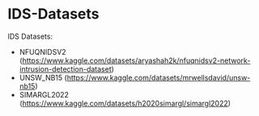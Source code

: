 # IDS-Datasets
IDS Datasets:

- NFUQNIDSV2 (https://www.kaggle.com/datasets/aryashah2k/nfuqnidsv2-network-intrusion-detection-dataset)
- UNSW_NB15 (https://www.kaggle.com/datasets/mrwellsdavid/unsw-nb15)
- SIMARGL2022 (https://www.kaggle.com/datasets/h2020simargl/simargl2022)
